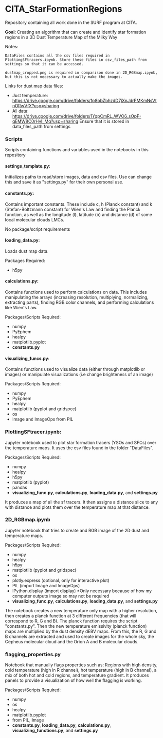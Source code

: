 # CITA_StarFormationRegions
Repository containing all work done in the SURF program at CITA. 

**Goal**: Creating an algorithm that can create and identify star formation regions in a 3D Dust Temperature Map of the Milky Way

Notes:

    DataFiles contains all the csv files required in PlottingSFtracers.ipynb. Store these files in csv_files_path from settings so that it can be accessed. 

    dustmap_cropped.png is required in comparison done in 2D_RGBmap.ipynb, but this is not necessary to actually make the images. 

Links for dust map data files:
- Just temperature: https://drive.google.com/drive/folders/1p8obZbhzdD7jXnJdrFMKmNsVtnORwVfX?usp=sharing
- All data: https://drive.google.com/drive/folders/1YqpCmRL_WVO6_sOpF-qEMW8C0rHvI_Mq?usp=sharing
Ensure that it is stored in data_files_path from settings. 

### Scripts
Scripts containing functions and variables used in the notebooks in this repository

#### settings_template.py:
Initializes paths to read/store images, data and csv files. Use can change this and save it as "settings.py" for their own personal use.

#### constants.py:
Contains important constants. These include c, h (Planck constant) and k (Stefan-Boltzmann constant) for Wien's Law and finding the Planck function, as well as the longitude (l), latitude (b) and distance (d) of some local molecular clouds LMCs. 

No package/script requirements

#### loading_data.py:
Loads dust map data.

Packages Required:
- h5py

#### calculations.py:
Contains functions used to perform calculations on data. This includes manipulating the arrays (increasing resolution, multiplying, normalizing, extracting parts), finding RGB color channels, and performing calculations like Wien's Law. 

Packages/Scripts Required:
- numpy
- PyEphem
- healpy
- matplotlib.pyplot
- **constants.py**

#### visualizing_funcs.py:
Contains functions used to visualize data (either through matplotlib or images) or manipulate visualizations (i.e change brighteness of an image)

Packages/Scripts Required:
- numpy
- PyEphem
- healpy 
- matplotlib (pyplot and gridspec)
- os
- Image and ImageOps from PIL

### PlottingSFtracer.ipynb:
Jupyter notebook used to plot star formation tracers (YSOs and SFCs) over the temperature maps. It uses the csv files found in the folder "DataFiles". 

Packages/Scripts Required:
- numpy
- healpy
- h5py
- matplotlib (pyplot)
- pandas
- **visualizing_func.py**, **calculations.py**, **loading_data.py**, and **settings.py**


It produces a map of all the sf tracers. It then assigns a distance slice to any with distance and plots them over the temperature map at that distance. 

### 2D_RGBmap.ipynb
Jupyter notebook that tries to create and RGB image of the 2D dust and temperature maps. 

Packages/Scripts Required:
- numpy
- healpy
- h5py
- matplotlib (pyplot and gridspec)
- os
- plotly.express (optional, only for interactive plot)
- PIL (import Image and ImageOps)
- IPython.display (import display) *Only necessary because of how my computer outputs image so may not be required
- **visualizing_func.py**, **calculations.py**, **loading_data.py**, and **settings.py**

The notebook creates a new temperature only map with a higher resolution, then creates a planck function at 3 different frequencies (that will correspond to R, G and B). The planck function requires the script "constants.py". Then the new temperature emissivity (planck function) maps are multiplied by the dust density dEBV maps. From this, the R, G and B channels are extracted and used to create images for the whole sky, the Cepheus molecular cloud and the Orion A and B molecular clouds. 

### flagging_properties.py

Notebook that manually flags properties such as: Regions with high density, cold temperature (high in R channel), hot temperature (high in B channel), a mix of both hot and cold regions, and temperature gradient. It produces panels to provide a visualization of how well the flagging is working. 

Packages/Scripts Required:
- numpy
- os
- healpy
- matplotlib.pyplot
- from PIL, Image
- **constants.py**, **loading_data.py**, **calculations.py**, **visualizing_functions.py**, and **settings.py**

